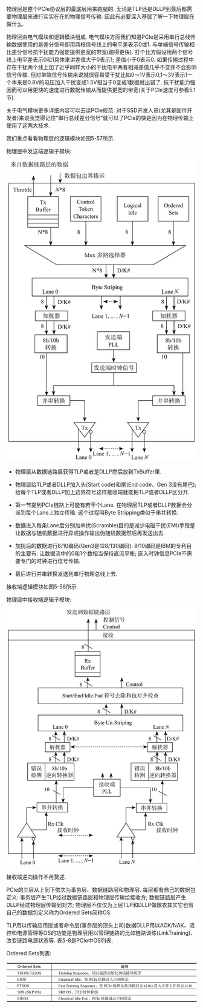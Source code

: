 
物理层是整个PCIe协议层的最底层用来跑腿的. 无论是TLP还是DLLP到最后都需要物理层来进行实实在在的物理信号传输. 因此有必要深入基层了解一下物理层在做什么. 

物理层由电气模块和逻辑模块组成. 电气模块方面我们知道PCIe是采用串行总线传输数据使用的是差分信号即用两根信号线上的电平差表示0或1. 与单端信号传输相比差分信号抗干扰能力强能提供更宽的带宽(跑得更快). 打个比方假设用两个信号线上电平差表示0和1具体来讲差值大于0表示1; 差值小于0表示0. 如果传输过程中存在干扰两个线上加了近乎同样大小的干扰电平两者相减差值几乎不变并不会影响信号传输. 但对单端信号传输来说就很容易受干扰比如0～1V表示0,1～3V表示1一个本来是0.8V的电压加入干扰变成1.5V相当于0变成1数据就出错了. 抗干扰能力强因而可以用更快的速度进行数据传输从而提供更宽的带宽(关于PCIe速度可参看5.1节). 

关于电气模块更多详细内容可以去读PCIe规范. 对于SSD开发人员(尤其是固件开发者)来说我觉得记住“串行总线差分信号”就可以了PCIe的快是因为在物理传输上使用了这两大技术. 

我们重点看看物理层的逻辑模块如图5-57所示. 

物理层中发送端逻辑子模块:

![2021-11-13-19-04-26.png](./images/2021-11-13-19-04-26.png)

* 物理层从数据链路层获得TLP或者是DLLP然后放到TxBuffer里. 

* 物理层给TLP或者DLLP加入头(Start code)和尾(End code、Gen 3没有尾巴); 给每个TLP或者DLLP加上边界符号这样接收端就能把TLP或者DLLP区分开. 

* 第一节提到PCIe链路上可能有若干个Lane. 在物理层TLP或者DLLP数据会分派到每个Lane上独立传输. 这个过程叫Byte Stripping类似于串并转换. 

* 数据进入每条Lane后分别加串扰(Scramble)目的是减少电磁干扰(EMI)手段是让数据与随机数据进行异或操作输出伪随机数据然后再发送出去. 

* 加扰后的数据进行8/10编码(Gen3是128/130编码). 8/10编码是IBM的专利目的主要有: 让数据流中的0和1个数相当保持直流平衡; 嵌入时钟信息PCIe不需要专门的时钟进行信号传输. 

* 最后进行并串转换发送到串行物理总线上去. 

接收端逻辑模块如图5-58所示. 

物理层中接收端逻辑子模块:

![2021-11-13-19-04-33.png](./images/2021-11-13-19-04-33.png)

接收端逆向操作不再赘述. 

PCIe的三层从上到下依次为事务层、数据链路层和物理层. 每层都有自己的数据包定义: 事务层产生TLP经过数据链路层和物理层传输给接收方; 数据链路层产生DLLP经过物理层传输到对方; 物理层不仅仅为上层TLP和DLLP做嫁衣其实它也有自己的数据包定义称为Ordered Sets简称OS. 

TLP用以传输应用层或者命令层(事务层的顶头上司)数据DLLP用以ACK/NAK、流控和电源管理等OS的功能是物理层用以管理链路的比如链路训练(LinkTraining)、改变链路电源状态等. 表5-8是PCIe中OS列表. 

Ordered Sets列表:

![2021-11-13-19-04-39.png](./images/2021-11-13-19-04-39.png)

